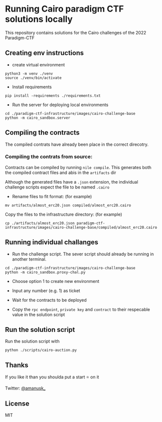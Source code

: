 # Running Cairo paradigm CTF solutions locally

This repository contains solutions for the Cairo challenges of the 2022 Paradigm-CTF

## Creating env instructions

- create virtual environment

```
python3 -m venv ./venv
source ./venv/bin/activate
```

- Install requirements

```
pip install -requirements ./requirements.txt
```

- Run the server for deploying local environments

```
cd ./paradigm-ctf-infrastructure/images/cairo-challenge-base
python -m cairo_sandbox.server
```

## Compiling the contracts

The compiled contrats have already been place in the correct direcotry.

### Compiling the contrats from source:

Contracts can be compiled by running `nile compile`. This generates both the compiled contract files and abis in the `artifacts` dir

Although the generated files have a `.json` extension, the individual challenge scripts expect the file to be named `.cairo`

- Rename files to fit format: (for example)

`mv artifacts/almost_erc20.json compiled/almost_erc20.cairo`

Copy the files to the infrastructure directory: (for example)

`cp ./artifacts/almost_erc20.json paradigm-ctf-infrastructure/images/cairo-challenge-base/compiled/almost_erc20.cairo`

## Running individual challanges

- Run the challenge script. The sever script should already be running in another terminal.

```
cd ./paradigm-ctf-infrastructure/images/cairo-challenge-base
python -m cairo_sandbox.proxy-chal.py
```

- Choose option 1 to create new environment
- Input any number (e.g. 1) as ticket

- Wait for the contracts to be deployed
- Copy the `rpc endpoint`, `private key` and `contract` to their respecable value in the solution script

## Run the solution script

Run the solution script with

```
python ./scripts/cairo-auction.py
```

## Thanks

If you like it than you shoulda put a start ⭐ on it

Twitter: [@amanusk\_](https://twitter.com/amanusk_)

## License

MIT
